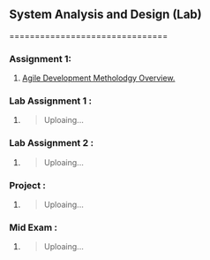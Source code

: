 ## System Analysis and Design (Lab)
===============================
### Assignment 1:
1. [Agile Development Metholodgy Overview.](https://github.com/MinulHassanLizon/System-Analysis-and-Design/blob/MinulHassanLizon-Assignment-1/Agile%20development.pdf/)
### Lab Assignment 1 : 
1. >Uploaing...
### Lab Assignment 2 :
1. >Uploaing...
### Project :
1. >Uploaing...
### Mid Exam :
1. >Uploaing...
